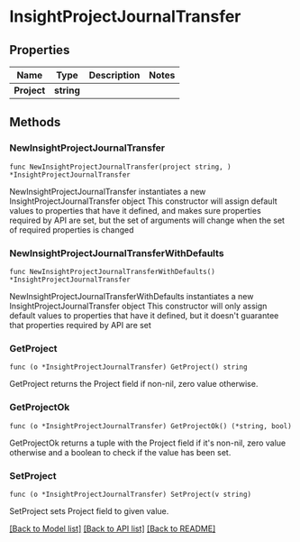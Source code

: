 # InsightProjectJournalTransfer

## Properties

Name | Type | Description | Notes
------------ | ------------- | ------------- | -------------
**Project** | **string** |  | 

## Methods

### NewInsightProjectJournalTransfer

`func NewInsightProjectJournalTransfer(project string, ) *InsightProjectJournalTransfer`

NewInsightProjectJournalTransfer instantiates a new InsightProjectJournalTransfer object
This constructor will assign default values to properties that have it defined,
and makes sure properties required by API are set, but the set of arguments
will change when the set of required properties is changed

### NewInsightProjectJournalTransferWithDefaults

`func NewInsightProjectJournalTransferWithDefaults() *InsightProjectJournalTransfer`

NewInsightProjectJournalTransferWithDefaults instantiates a new InsightProjectJournalTransfer object
This constructor will only assign default values to properties that have it defined,
but it doesn't guarantee that properties required by API are set

### GetProject

`func (o *InsightProjectJournalTransfer) GetProject() string`

GetProject returns the Project field if non-nil, zero value otherwise.

### GetProjectOk

`func (o *InsightProjectJournalTransfer) GetProjectOk() (*string, bool)`

GetProjectOk returns a tuple with the Project field if it's non-nil, zero value otherwise
and a boolean to check if the value has been set.

### SetProject

`func (o *InsightProjectJournalTransfer) SetProject(v string)`

SetProject sets Project field to given value.



[[Back to Model list]](../README.md#documentation-for-models) [[Back to API list]](../README.md#documentation-for-api-endpoints) [[Back to README]](../README.md)


